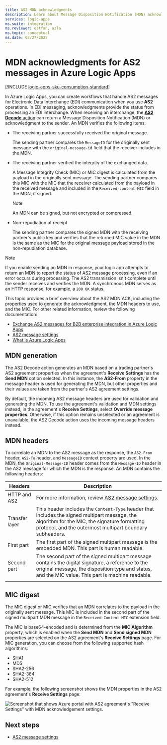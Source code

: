 ```yaml
---
title: AS2 MDN acknowledgments
description: Learn about Message Disposition Notification (MDN) acknowledgments for AS2 messages in Azure Logic Apps.
services: logic-apps
ms.suite: integration
ms.reviewer: estfan, azla
ms.topic: conceptual
ms.date: 03/27/2025
---
```


# MDN acknowledgments for AS2 messages in Azure Logic Apps

[!INCLUDE [logic-apps-sku-consumption-standard](../../includes/logic-apps-sku-consumption-standard.md)]

In Azure Logic Apps, you can create workflows that handle AS2 messages for Electronic Data Interchange (EDI) communication when you use **AS2** operations. In EDI messaging, acknowledgments provide the status from processing an EDI interchange. When receiving an interchange, the [**AS2 Decode** action](logic-apps-enterprise-integration-as2.md#decode) can return a Message Disposition Notification (MDN) or acknowledgment to the sender. An MDN verifies the following items:

* The receiving partner successfully received the original message.

  The sending partner compares the `MessageID` for the originally sent message with the `original-message-id` field that the receiver includes in the MDN.

* The receiving partner verified the integrity of the exchanged data.

  A Message Integrity Check (MIC) or MIC digest is calculated from the payload in the originally sent message. The sending partner compares this MIC with the MIC that the receiver calculated from the payload in the received message and included in the `Received-content-MIC` field in the MDN, if signed.

  > [!NOTE]
  > An MDN can be signed, but not encrypted or compressed.

* Non-repudiation of receipt

  The sending partner compares the signed MDN with the receiving partner's public key and verifies that the returned MIC value in the MDN is the same as the MIC for the original message payload stored in the non-repudiation database.

> [!NOTE]
> If you enable sending an MDN in response, your logic app attempts to return an MDN to report the status of AS2 message processing, 
> even if an error occurs during processing. The AS2 transmission isn't complete until the sender receives and verifies the MDN.
> A synchronous MDN serves as an HTTP response, for example, a `200 OK` status.

This topic provides a brief overview about the AS2 MDN ACK, including the properties used to generate the acknowledgment, the MDN headers to use, and the MIC. For other related information, review the following documentation:

* [Exchange AS2 messages for B2B enterprise integration in Azure Logic Apps](logic-apps-enterprise-integration-as2.md)
* [AS2 message settings](logic-apps-enterprise-integration-as2-message-settings.md)
* [What is Azure Logic Apps](logic-apps-overview.md)

## MDN generation

The AS2 Decode action generates an MDN based on a trading partner's AS2 agreement properties when the agreement's **Receive Settings** has the **Send MDN** option selected. In this instance, the **AS2-From** property in the message header is used for generating the MDN, but other properties and their values are taken from the partner's AS2 agreement settings.

By default, the incoming AS2 message headers are used for validation and generating the MDN. To use the agreement's validation and MDN settings instead, in the agreement's **Receive Settings**, select **Override message properties**. Otherwise, if this option remains unselected or an agreement is unavailable, the AS2 Decode action uses the incoming message headers instead.

## MDN headers

To correlate an MDN to the AS2 message as the response, the `AS2-From` header, `AS2-To` header, and `MessageID` context property are used. In the MDN, the `Original-Message-ID` header comes from the `Message-ID` header in the AS2 message for which the MDN is the response. An MDN contains the following headers:

| Headers | Description |
|---------|-------------|
| HTTP and AS2 | For more information, review [AS2 message settings](logic-apps-enterprise-integration-as2-message-settings.md).
| Transfer layer | This header includes the `Content-Type` header that includes the signed multipart message, the algorithm for the MIC, the signature formatting protocol, and the outermost multipart boundary subheaders. |
| First part | The first part of the signed multipart message is the embedded MDN. This part is human readable. |
| Second part | The second part of the signed multipart message contains the digital signature, a reference to the original message, the disposition type and status, and the MIC value. This part is machine readable. |
|||

## MIC digest

The MIC digest or MIC verifies that an MDN correlates to the payload in the originally sent message. This MIC is included in the second part of the signed multipart MDN message in the `Received-Content-MIC` extension field.

The MIC is base64-encoded and is determined from the **MIC Algorithm** property, which is enabled when the **Send MDN** and **Send signed MDN** properties are selected on the AS2 agreement's **Receive Settings** page. For MIC generation, you can choose from the following supported hash algorithms:

* SHA1
* MD5
* SHA2-256
* SHA2-384
* SHA2-512

For example, the following screenshot shows the MDN properties in the AS2 agreement's **Receive Settings** page:

![Screenshot that shows Azure portal with AS2 agreement's "Receive Settings" with MDN acknowledgement settings.](./media/logic-apps-enterprise-integration-as2-mdn-acknowledgment/mdn-ack-settings.png)

## Next steps

* [AS2 message settings](logic-apps-enterprise-integration-as2-message-settings.md)
